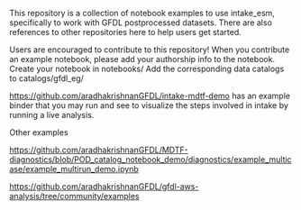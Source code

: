 This repository is a collection of notebook examples to use intake_esm, specifically to work with GFDL postprocessed datasets. 
There are also references to other repositories here to help users get started. 

Users are encouraged to contribute to this repository!
When you contribute an example notebook, please add your authorship info to the notebook.
Create your notebook in notebooks/ 
Add the corresponding data catalogs to catalogs/gfdl_eg/

https://github.com/aradhakrishnanGFDL/intake-mdtf-demo has an example binder that you may run and see to visualize the steps involved in intake by running a live 
analysis.

Other examples

https://github.com/aradhakrishnanGFDL/MDTF-diagnostics/blob/POD_catalog_notebook_demo/diagnostics/example_multicase/example_multirun_demo.ipynb

https://github.com/aradhakrishnanGFDL/gfdl-aws-analysis/tree/community/examples

